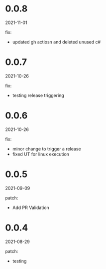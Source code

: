 <!-- START-VERSION: 0.0.8 -->
# 0.0.8
2021-11-01

fix:
* updated gh actiosn and deleted unused c#
<!-- END-VERSION: 0.0.8 -->
<!-- START-VERSION: 0.0.7 -->
# 0.0.7
2021-10-26

fix:
* testing release triggering
<!-- END-VERSION: 0.0.7 -->
<!-- START-VERSION: 0.0.6 -->
# 0.0.6
2021-10-26

fix:
* minor change to trigger a release
* fixed UT for linux execution
<!-- END-VERSION: 0.0.6 -->
<!-- START-VERSION: 0.0.5 -->
# 0.0.5
2021-09-09

patch:
* Add PR Validation
<!-- END-VERSION: 0.0.5 -->
<!-- START-VERSION: 0.0.4 -->
# 0.0.4
2021-08-29

patch:
* testing
<!-- END-VERSION: 0.0.4 -->